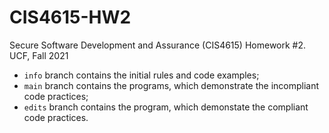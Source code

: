 # CIS4615-HW2
Secure Software Development and Assurance (CIS4615) Homework #2. UCF, Fall 2021

- `info` branch contains the initial rules and code examples;
- `main` branch contains the programs, which demonstrate the incompliant code practices;
- `edits` branch contains the program, which demonstate the compliant code practices.